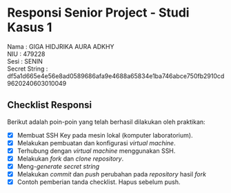 # Responsi Senior Project - Studi Kasus 1

Nama : GIGA HIDJRIKA AURA ADKHY  
NIU : 479228  
Sesi : SENIN  
Secret String : df5a1d665e4e56e8ad0589686afa9e4688a65834e1ba746abce750fb2910cd9620240603010049

## Checklist Responsi

Berikut adalah poin-poin yang telah berhasil dilakukan oleh praktikan:

- [X] Membuat SSH Key pada mesin lokal (komputer laboratorium).
- [X] Melakukan pembuatan dan konfigurasi _virtual machine_.
- [X] Terhubung dengan _virtual machine_ menggunakan SSH.
- [X] Melakukan _fork_ dan _clone_ _repository_.
- [X] Meng-_generate_ _secret string_
- [X] Melakukan _commit_ dan _push_ perubahan pada _repository_ hasil _fork_
- [x] Contoh pemberian tanda checklist. Hapus sebelum push.
